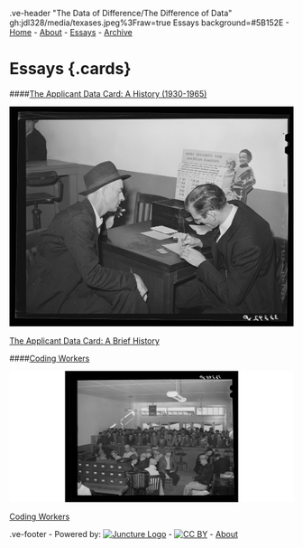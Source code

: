 .ve-header "The Data of Difference/The Difference of Data" gh:jdl328/media/texases.jpeg%3Fraw=true Essays background=#5B152E
    - [Home](/)
    - [About](/about1)
    - [Essays](/essays)
    - [Archive](//archive.org/details/@jason_ludwig416)

# Essays {.cards}

####[The Applicant Data Card: A History (1930-1965)](https://jdl328.pythonanywhere.com/essay2)


![](https://github.com/jdl328/media/blob/main/texases.jpeg?raw=true)

[The Applicant Data Card: A Brief History](/essay2)

####[Coding Workers](https://jdl328.pythonanywhere.com/codingworkers)


![](https://github.com/jdl328/media/blob/main/Texasuses2.png?raw=true)

[Coding Workers](/codingworkers)





.ve-footer
    - Powered by: [![Juncture Logo](https://juncture-digital.github.io/juncture/static/images/juncture-logo.png)](https://juncture-digital.org)
    - [![CC BY](https://licensebuttons.net/l/by/4.0/88x31.png)](https://creativecommons.org/licenses/by/4.0/)
    - [About](/about)

